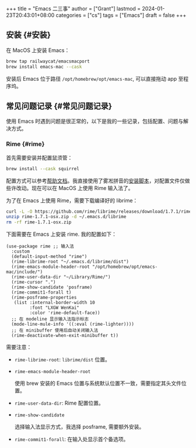 +++
title = "Emacs 二三事"
author = ["Grant"]
lastmod = 2024-01-23T20:43:01+08:00
categories = ["cs"]
tags = ["Emacs"]
draft = false
+++

## 安装 {#安装}

在 MacOS 上安装 Emacs：

```bash
brew tap railwaycat/emacsmacport
brew install emacs-mac --cask
```

安装后 Emacs 位于路径 `/opt/homebrew/opt/emacs-mac`, 可以直接拖动 app 至程序坞。

## 常见问题记录 {#常见问题记录}

使用 Emacs 时遇到问题是很正常的，以下是我的一些记录，包括配置、问题与解决方式。


### Rime {#rime}

首先需要安装并配置鼠须管：

```bash
brew install --cask squirrel
```

配置方式可以参考[帮助文档](https://rime.im/docs/)。我直接使用了雾凇拼音的[安装脚本](https://github.com/Mark24Code/rime-auto-deploy)，对配置文件仅做些许改动。现在可以在 MacOS 上使用 Rime 输入法了。

为了在 Emacs 上使用 Rime，需要下载编译好的 librime：

```bash
curl -L -O https://github.com/rime/librime/releases/download/1.7.1/rime-1.7.1-osx.zip
unzip rime-1.7.1-osx.zip -d ~/.emacs.d/librime
rm -rf rime-1.7.1-osx.zip
```

下面需要在 Emacs 上安装 rime. 我的配置如下：

```elisp
(use-package rime ;; 输入法
  :custom
  (default-input-method "rime")
  (rime-librime-root "~/.emacs.d/librime/dist")
  (rime-emacs-module-header-root "/opt/homebrew/opt/emacs-mac/include/")
  (rime-user-data-dir "~/Library/Rime/")
  (rime-cursor ".")
  (rime-show-candidate 'posframe)
  (rime-commit1-forall t)
  (rime-posframe-properties
   (list :internal-border-width 10
         :font "LXGW WenKai"
         :color 'rime-default-face))
  ;; 在 modeline 显示输入法指示标志
  (mode-line-mule-info '((:eval (rime-lighter))))
  ;; 在 minibuffer 使用后自动关闭输入法
  (rime-deactivate-when-exit-minibuffer t))
```

需要注意：

-   `rime-librime-root`: `librime/dist` 位置。
-   `rime-emacs-module-header-root`

    使用 brew 安装的 Emacs 位置与系统默认位置不一致，需要指定其头文件位置。
-   `rime-user-data-dir`: Rime 配置位置。
-   `rime-show-candidate`

    选择输入法显示方式，我选择 posframe, 需要额外安装。

-   `rime-commit1-forall`: 在输入处显示首个备选项。
